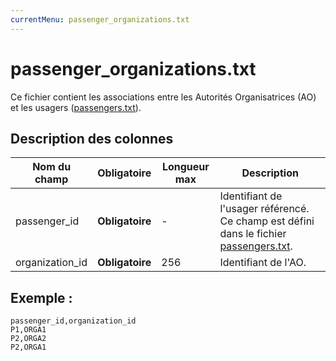 ```yaml
---
currentMenu: passenger_organizations.txt
---
```


# passenger_organizations.txt

Ce fichier contient les associations entre les Autorités Organisatrices (AO) et les usagers ([passengers.txt](passengers.txt.html)).

## Description des colonnes

| Nom du champ    |  Obligatoire     | Longueur max | Description                                                                                                   |
|-----------------|:----------------:|--------------|---------------------------------------------------------------------------------------------------------------|
| passenger_id    | **Obligatoire** | -            | Identifiant de l'usager référencé. Ce champ est défini dans le fichier [passengers.txt](passengers.txt.html). |
| organization_id | **Obligatoire** | 256          | Identifiant de l'AO.                                                                                          |

## Exemple : 

```
passenger_id,organization_id
P1,ORGA1
P2,ORGA2
P2,ORGA1
```
